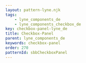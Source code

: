 ```yaml
---
layout: pattern-lyne.njk
tags: 
    - lyne_components_de
    - lyne_components_checkbox_de
key: checkbox-panel-lyne_de
title: Checkbox-Panel
parent: lyne_components_de
keywords: checkbox-panel
order: 270
patternId: sbbCheckboxPanel
---
```

